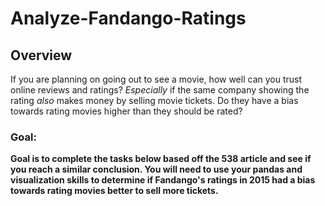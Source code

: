 # Analyze-Fandango-Ratings

## Overview

If you are planning on going out to see a movie, how well can you trust online reviews and ratings? *Especially* if the same company showing the rating *also* makes money by selling movie tickets. Do they have a bias towards rating movies higher than they should be rated?

### Goal:

**Goal is to complete the tasks below based off the 538 article and see if you reach a similar conclusion. You will need to use your pandas and visualization skills to determine if Fandango's ratings in 2015 had a bias towards rating movies better to sell more tickets.**
